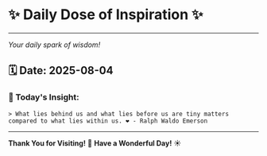 # ✨ Daily Dose of Inspiration ✨

--- 

_Your daily spark of wisdom!_

## 🗓️ Date: **2025-08-04**

### 💬 Today's Insight:
```
> What lies behind us and what lies before us are tiny matters compared to what lies within us. ❤️ - Ralph Waldo Emerson
```

--- 

**Thank You for Visiting!** 🙏
**Have a Wonderful Day!** ☀️
